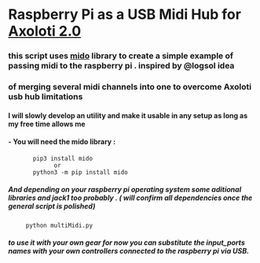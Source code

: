 # Raspberry Pi as a USB Midi Hub for<a href="https://github.com/axoloti/axoloti/releases/tag/2.0.0/"> Axoloti 2.0 </a>

### this script uses <a href="https://pypi.org/project/mido/">mido</a> library to create a simple example of passing midi to the raspberry pi . inspired by @logsol idea
### of merging several midi channels into one to overcome Axoloti usb hub limitations 

#### I will slowly develop an utility and make it usable in any setup as long as my free time allows me 
 
#### - You will need the mido library :
           pip3 install mido
                 or
           python3 -m pip install mido 
           
##### And depending on your raspberry pi operating system some aditional libraries and jack1 too probably . ( will confirm all dependencies once the general script is polished)

         python multiMidi.py
##### to use it with your own gear for now you can substitute the input_ports names with your own controllers connected to the raspberry pi via USB. 
